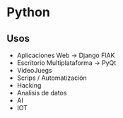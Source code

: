 # Python
## Usos
- Aplicaciones Web -> Django FlAK
- Escritorio Multiplataforma -> PyQt
- VideoJuegs
- Scrips / Automatización
- Hacking
- Analisis de datos
- AI
- IOT